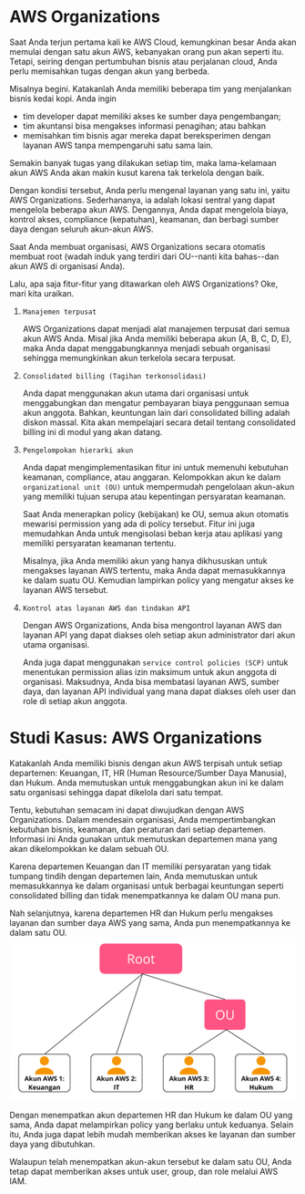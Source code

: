 # AWS Organizations
Saat Anda terjun pertama kali ke AWS Cloud, kemungkinan besar Anda akan memulai dengan satu akun AWS, kebanyakan orang pun akan seperti itu. Tetapi, seiring dengan pertumbuhan bisnis atau perjalanan cloud, Anda perlu memisahkan tugas dengan akun yang berbeda.

Misalnya begini. Katakanlah Anda memiliki beberapa tim yang menjalankan bisnis kedai kopi. Anda ingin

  - tim developer dapat memiliki akses ke sumber daya pengembangan;
  - tim akuntansi bisa mengakses informasi penagihan; atau bahkan
  - memisahkan tim bisnis agar mereka dapat bereksperimen dengan layanan AWS tanpa mempengaruhi satu sama lain.

Semakin banyak tugas yang dilakukan setiap tim, maka lama-kelamaan akun AWS Anda akan makin kusut karena tak terkelola dengan baik.

Dengan kondisi tersebut, Anda perlu mengenal layanan yang satu ini, yaitu AWS Organizations. Sederhananya, ia adalah lokasi sentral yang dapat mengelola beberapa akun AWS. Dengannya, Anda dapat mengelola biaya, kontrol akses, compliance (kepatuhan), keamanan, dan berbagi sumber daya dengan seluruh akun-akun AWS.

Saat Anda membuat organisasi, AWS Organizations secara otomatis membuat root (wadah induk yang terdiri dari OU--nanti kita bahas--dan akun AWS di organisasi Anda).

Lalu, apa saja fitur-fitur yang ditawarkan oleh AWS Organizations? Oke, mari kita uraikan.

   1. `Manajemen terpusat`
      
      AWS Organizations dapat menjadi alat manajemen terpusat dari semua akun AWS Anda. Misal jika Anda memiliki beberapa akun (A, B, C, D, E), maka Anda dapat menggabungkannya menjadi sebuah organisasi sehingga memungkinkan akun terkelola secara terpusat.

   2. `Consolidated billing (Tagihan terkonsolidasi)`
      
      Anda dapat menggunakan akun utama dari organisasi untuk menggabungkan dan mengatur pembayaran biaya penggunaan semua akun anggota. Bahkan, keuntungan lain dari consolidated billing adalah diskon massal. Kita akan mempelajari secara detail tentang consolidated billing ini di modul yang akan datang.

   3. `Pengelompokan hierarki akun`
      
      Anda dapat mengimplementasikan fitur ini untuk memenuhi kebutuhan keamanan, compliance, atau anggaran. Kelompokkan akun ke dalam `organizational unit (OU)` untuk mempermudah pengelolaan akun-akun yang memiliki tujuan serupa atau kepentingan persyaratan keamanan.

      Saat Anda menerapkan policy (kebijakan) ke OU, semua akun otomatis mewarisi permission yang ada di policy tersebut. Fitur ini juga memudahkan Anda untuk mengisolasi beban kerja atau aplikasi yang memiliki persyaratan keamanan tertentu.

      Misalnya, jika Anda memiliki akun yang hanya dikhususkan untuk mengakses layanan AWS tertentu, maka Anda dapat memasukkannya ke dalam suatu OU. Kemudian lampirkan policy yang mengatur akses ke layanan AWS tersebut.

   4. `Kontrol atas layanan AWS dan tindakan API`
      
      Dengan AWS Organizations, Anda bisa mengontrol layanan AWS dan layanan API yang dapat diakses oleh setiap akun administrator dari akun utama organisasi.

      Anda juga dapat menggunakan `service control policies (SCP)` untuk menentukan permission alias izin maksimum untuk akun anggota di organisasi. Maksudnya, Anda bisa membatasi layanan AWS, sumber daya, dan layanan API individual yang mana dapat diakses oleh user dan role di setiap akun anggota.

# Studi Kasus: AWS Organizations
Katakanlah Anda memiliki bisnis dengan akun AWS terpisah untuk setiap departemen: Keuangan, IT, HR (Human Resource/Sumber Daya Manusia), dan Hukum. Anda memutuskan untuk menggabungkan akun ini ke dalam satu organisasi sehingga dapat dikelola dari satu tempat.

Tentu, kebutuhan semacam ini dapat diwujudkan dengan AWS Organizations. Dalam mendesain organisasi, Anda mempertimbangkan kebutuhan bisnis, keamanan, dan peraturan dari setiap departemen. Informasi ini Anda gunakan untuk memutuskan departemen mana yang akan dikelompokkan ke dalam sebuah OU.

Karena departemen Keuangan dan IT memiliki persyaratan yang tidak tumpang tindih dengan departemen lain, Anda memutuskan untuk memasukkannya ke dalam organisasi untuk berbagai keuntungan seperti consolidated billing dan tidak menempatkannya ke dalam OU mana pun.

Nah selanjutnya, karena departemen HR dan Hukum perlu mengakses layanan dan sumber daya AWS yang sama, Anda pun menempatkannya ke dalam satu OU.
<img src="img/aws-organi.png">

Dengan menempatkan akun departemen HR dan Hukum ke dalam OU yang sama, Anda dapat melampirkan policy yang berlaku untuk keduanya. Selain itu, Anda juga dapat lebih mudah memberikan akses ke layanan dan sumber daya yang dibutuhkan.

Walaupun telah menempatkan akun-akun tersebut ke dalam satu OU, Anda tetap dapat memberikan akses untuk user, group, dan role melalui AWS IAM.